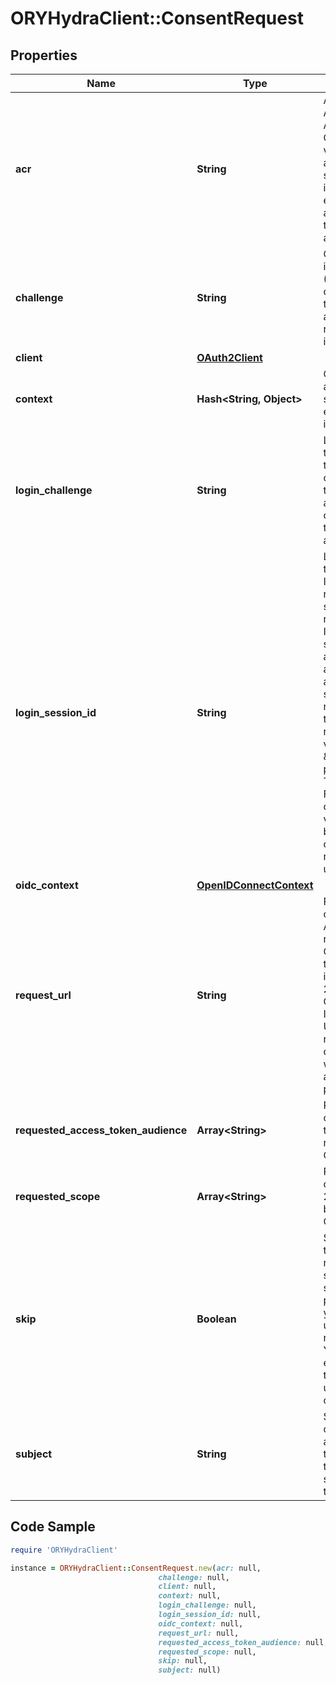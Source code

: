 # ORYHydraClient::ConsentRequest

## Properties

Name | Type | Description | Notes
------------ | ------------- | ------------- | -------------
**acr** | **String** | ACR represents the Authentication AuthorizationContext Class Reference value for this authentication session. You can use it to express that, for example, a user authenticated using two factor authentication. | [optional] 
**challenge** | **String** | Challenge is the identifier (\&quot;authorization challenge\&quot;) of the consent authorization request. It is used to identify the session. | [optional] 
**client** | [**OAuth2Client**](OAuth2Client.md) |  | [optional] 
**context** | **Hash&lt;String, Object&gt;** | Context contains arbitrary information set by the login endpoint or is empty if not set. | [optional] 
**login_challenge** | **String** | LoginChallenge is the login challenge this consent challenge belongs to. It can be used to associate a login and consent request in the login &amp; consent app. | [optional] 
**login_session_id** | **String** | LoginSessionID is the login session ID. If the user-agent reuses a login session (via cookie / remember flag) this ID will remain the same. If the user-agent did not have an existing authentication session (e.g. remember is false) this will be a new random value. This value is used as the \&quot;sid\&quot; parameter in the ID Token and in OIDC Front-/Back- channel logout. It&#39;s value can generally be used to associate consecutive login requests by a certain user. | [optional] 
**oidc_context** | [**OpenIDConnectContext**](OpenIDConnectContext.md) |  | [optional] 
**request_url** | **String** | RequestURL is the original OAuth 2.0 Authorization URL requested by the OAuth 2.0 client. It is the URL which initiates the OAuth 2.0 Authorization Code or OAuth 2.0 Implicit flow. This URL is typically not needed, but might come in handy if you want to deal with additional request parameters. | [optional] 
**requested_access_token_audience** | **Array&lt;String&gt;** | RequestedScope contains the access token audience as requested by the OAuth 2.0 Client. | [optional] 
**requested_scope** | **Array&lt;String&gt;** | RequestedScope contains the OAuth 2.0 Scope requested by the OAuth 2.0 Client. | [optional] 
**skip** | **Boolean** | Skip, if true, implies that the client has requested the same scopes from the same user previously. If true, you must not ask the user to grant the requested scopes. You must however either allow or deny the consent request using the usual API call. | [optional] 
**subject** | **String** | Subject is the user ID of the end-user that authenticated. Now, that end user needs to grant or deny the scope requested by the OAuth 2.0 client. | [optional] 

## Code Sample

```ruby
require 'ORYHydraClient'

instance = ORYHydraClient::ConsentRequest.new(acr: null,
                                 challenge: null,
                                 client: null,
                                 context: null,
                                 login_challenge: null,
                                 login_session_id: null,
                                 oidc_context: null,
                                 request_url: null,
                                 requested_access_token_audience: null,
                                 requested_scope: null,
                                 skip: null,
                                 subject: null)
```



